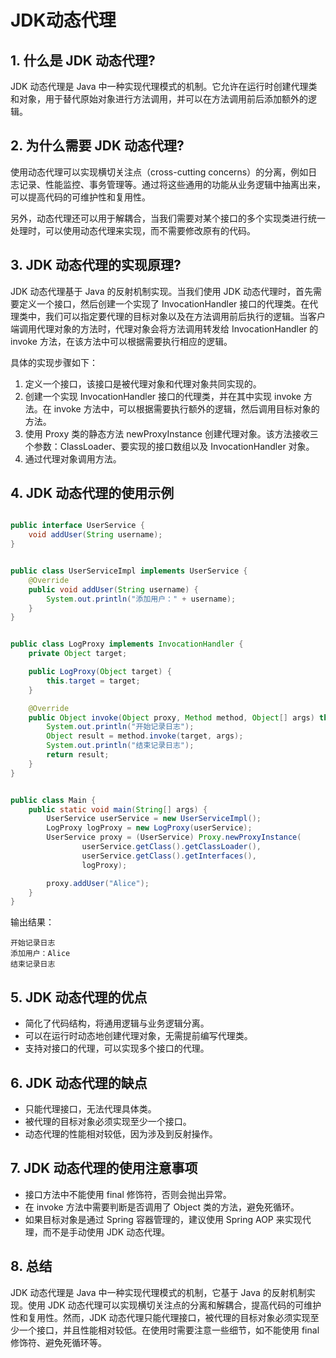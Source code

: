 # JDK动态代理

1\. 什么是 JDK 动态代理?
-----------------

JDK 动态代理是 Java 中一种实现代理模式的机制。它允许在运行时创建代理类和对象，用于替代原始对象进行方法调用，并可以在方法调用前后添加额外的逻辑。

2\. 为什么需要 JDK 动态代理?
-------------------

使用动态代理可以实现横切关注点（cross-cutting concerns）的分离，例如日志记录、性能监控、事务管理等。通过将这些通用的功能从业务逻辑中抽离出来，可以提高代码的可维护性和复用性。

另外，动态代理还可以用于解耦合，当我们需要对某个接口的多个实现类进行统一处理时，可以使用动态代理来实现，而不需要修改原有的代码。

3\. JDK 动态代理的实现原理?
------------------

JDK 动态代理基于 Java 的反射机制实现。当我们使用 JDK 动态代理时，首先需要定义一个接口，然后创建一个实现了 InvocationHandler 接口的代理类。在代理类中，我们可以指定要代理的目标对象以及在方法调用前后执行的逻辑。当客户端调用代理对象的方法时，代理对象会将方法调用转发给 InvocationHandler 的 invoke 方法，在该方法中可以根据需要执行相应的逻辑。

具体的实现步骤如下：

1.  定义一个接口，该接口是被代理对象和代理对象共同实现的。
2.  创建一个实现 InvocationHandler 接口的代理类，并在其中实现 invoke 方法。在 invoke 方法中，可以根据需要执行额外的逻辑，然后调用目标对象的方法。
3.  使用 Proxy 类的静态方法 newProxyInstance 创建代理对象。该方法接收三个参数：ClassLoader、要实现的接口数组以及 InvocationHandler 对象。
4.  通过代理对象调用方法。

4\. JDK 动态代理的使用示例
-----------------

```java

public interface UserService {
    void addUser(String username);
}


public class UserServiceImpl implements UserService {
    @Override
    public void addUser(String username) {
        System.out.println("添加用户：" + username);
    }
}


public class LogProxy implements InvocationHandler {
    private Object target;

    public LogProxy(Object target) {
        this.target = target;
    }

    @Override
    public Object invoke(Object proxy, Method method, Object[] args) throws Throwable {
        System.out.println("开始记录日志");
        Object result = method.invoke(target, args);
        System.out.println("结束记录日志");
        return result;
    }
}


public class Main {
    public static void main(String[] args) {
        UserService userService = new UserServiceImpl();
        LogProxy logProxy = new LogProxy(userService);
        UserService proxy = (UserService) Proxy.newProxyInstance(
                userService.getClass().getClassLoader(),
                userService.getClass().getInterfaces(),
                logProxy);

        proxy.addUser("Alice");
    }
}

```

输出结果：

```null
开始记录日志
添加用户：Alice
结束记录日志

```

5\. JDK 动态代理的优点
---------------

*   简化了代码结构，将通用逻辑与业务逻辑分离。
*   可以在运行时动态地创建代理对象，无需提前编写代理类。
*   支持对接口的代理，可以实现多个接口的代理。

6\. JDK 动态代理的缺点
---------------

*   只能代理接口，无法代理具体类。
*   被代理的目标对象必须实现至少一个接口。
*   动态代理的性能相对较低，因为涉及到反射操作。

7\. JDK 动态代理的使用注意事项
-------------------

*   接口方法中不能使用 final 修饰符，否则会抛出异常。
*   在 invoke 方法中需要判断是否调用了 Object 类的方法，避免死循环。
*   如果目标对象是通过 Spring 容器管理的，建议使用 Spring AOP 来实现代理，而不是手动使用 JDK 动态代理。

8\. 总结
------

JDK 动态代理是 Java 中一种实现代理模式的机制，它基于 Java 的反射机制实现。使用 JDK 动态代理可以实现横切关注点的分离和解耦合，提高代码的可维护性和复用性。然而，JDK 动态代理只能代理接口，被代理的目标对象必须实现至少一个接口，并且性能相对较低。在使用时需要注意一些细节，如不能使用 final 修饰符、避免死循环等。
